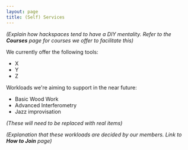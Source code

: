```yaml
---
layout: page
title: (Self) Services
---
```


*(Explain how hackspaces tend to have a DIY mentality.  Refer to the **Courses** page for courses we offer to facilitate this)*

We currently offer the following tools:

* X
* Y
* Z

Workloads we're aiming to support in the near future:

* Basic Wood Work
* Advanced Interferometry
* Jazz improvisation

*(These will need to be replaced with real items)*

*(Explanation that these workloads are decided by our members.  Link to **How to Join** page)*
